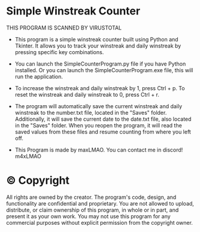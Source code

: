 # Simple Winstreak Counter
THIS PROGRAM IS SCANNED BY VIRUSTOTAL

- This program is a simple winstreak counter built using Python and Tkinter. It allows you to track your winstreak and daily winstreak by pressing specific key combinations.

- You can launch the SimpleCounterProgram.py file if you have Python installed.
Or you can launch the SimpleCounterProgram.exe file, this will run the application. 

- To increase the winstreak and daily winstreak by 1, press Ctrl + p.
To reset the winstreak and daily winstreak to 0, press Ctrl + r.

- The program will automatically save the current winstreak and daily winstreak to the number.txt file, located in the "Saves" folder. 
Additionally, it will save the current date to the date.txt file, also located in the "Saves" folder. 
When you reopen the program, it will read the saved values from these files and resume counting from where you left off.

- This Program is made by maxLMAO. 
You can contact me in discord! m4xLMAO

#  ©️ Copyright
All rights are owned by the creator. 
The program's code, design, and functionality are confidential and proprietary.
You are not allowed to upload, distribute, or claim ownership of this program, in whole or in part, and present it as your own work. 
You may not use this program for any commercial purposes without explicit permission from the copyright owner.

